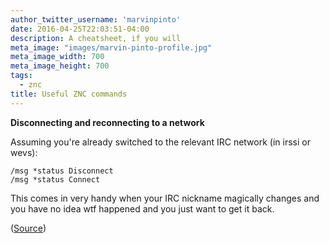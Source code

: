 ```yaml
---
author_twitter_username: 'marvinpinto'
date: 2016-04-25T22:03:51-04:00
description: A cheatsheet, if you will
meta_image: "images/marvin-pinto-profile.jpg"
meta_image_width: 700
meta_image_height: 700
tags:
  - znc
title: Useful ZNC commands
---
```


**Disconnecting and reconnecting to a network**

Assuming you're already switched to the relevant IRC network (in irssi or wevs):

``` text
/msg *status Disconnect
/msg *status Connect
```

This comes in very handy when your IRC nickname magically changes and you have
no idea wtf happened and you just want to get it back.

([Source](http://wiki.znc.in/Using_commands))
